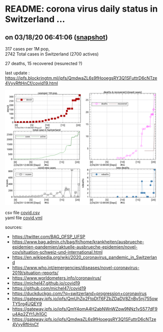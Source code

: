 # README: corona virus daily status in Switzerland ...

## on 03/18/20 06:41:06 ([snapshot](https://ipfs.io/ipfs/QmY4pmA4H2abNWnWZpw9NNz1vS577dF9u4Ap2ZYt1Jh1GC))

 317 cases per 1M pop,<br>
 2742 Total cases in Switzerland (2700 actives)

 27 deaths,
 15 recovered (resurected ?)

last update : <https://ipfs.blockringtm.ml/ipfs/QmdwaZL6s9fHooegsRY3Q1SFuttrD6cNTze4VyyRftHnCf/covid19.html>

 ![charts](covid.png)

 csv file [covid.csv](covid.csv)<br>
 yaml file [covid.yml](covid.yml)

sources:
  - <https://twitter.com/BAG_OFSP_UFSP>
  - <https://www.bag.admin.ch/bag/fr/home/krankheiten/ausbrueche-epidemien-pandemien/aktuelle-ausbrueche-epidemien/novel-cov/situation-schweiz-und-international.html>
  - <https://en.wikipedia.org/wiki/2020_coronavirus_pandemic_in_Switzerland>
  - <https://www.who.int/emergencies/diseases/novel-coronavirus-2019/situation-reports/>
  - <https://www.worldometers.info/coronavirus/>
  - <https://michel47.github.io/covid19>
  - <https://github.com/michel47/covid19>
  - <https://duckduckgo.com/?q=switzerland+progression+coronavirus>
  - <https://gateway.ipfs.io/ipfs/QmUhZp2FtoDtT6FZbZDaDV8ZnBv5nj755owTY5rg4UQEY9>
  - <https://gateway.ipfs.io/ipfs/QmY4pmA4H2abNWnWZpw9NNz1vS577dF9u4Ap2ZYt1Jh1GC>
  - <https://gateway.ipfs.io/ipfs/QmdwaZL6s9fHooegsRY3Q1SFuttrD6cNTze4VyyRftHnCf>
  

